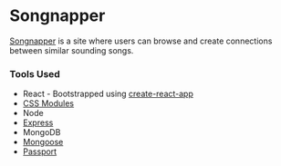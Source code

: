 # Songnapper

[Songnapper](https://shrouded-lake-73673.herokuapp.com/) is a site where users can browse and create connections between similar sounding songs. 

### Tools Used

* React - Bootstrapped using [create-react-app](https://github.com/facebook/create-react-app)
* [CSS Modules](https://github.com/css-modules/css-modules)
* Node
* [Express](https://expressjs.com/)
* MongoDB 
* [Mongoose](http://mongoosejs.com/)
* [Passport](http://www.passportjs.org/) 
